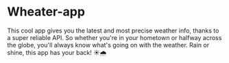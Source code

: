 # Wheater-app
This cool app gives you the latest and most precise weather info, thanks to a super reliable API. So whether you're in your hometown or halfway across the globe, you'll always know what's going on with the weather. Rain or shine, this app has your back! ☀️🌧️
